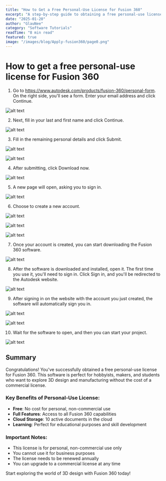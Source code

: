 ```yaml
---
title: "How to Get a Free Personal-Use License for Fusion 360"
excerpt: "A step-by-step guide to obtaining a free personal-use license for Autodesk Fusion 360 software"
date: "2025-01-20"
author: "GlauNee"
category: "Software Tutorials"
readTime: "8 min read"
featured: true
image: "/images/blog/Apply-fusion360/page0.png"
---
```


# How to get a free personal-use license for Fusion 360

1. Go to https://www.autodesk.com/products/fusion-360/personal-form. On the right side, you'll see a form. Enter your email address and click Continue.

![alt text](/images/blog/Apply-fusion360/page1.png)

2. Next, fill in your last and first name and click Continue.

![alt text](/images/blog/Apply-fusion360/page2.png)

3. Fill in the remaining personal details and click Submit.

![alt text](/images/blog/Apply-fusion360/page3.jpeg)

![alt text](/images/blog/Apply-fusion360/page4.jpeg)

4. After submitting, click Download now.

![alt text](/images/blog/Apply-fusion360/page5.png)

5. A new page will open, asking you to sign in.

![alt text](/images/blog/Apply-fusion360/page6.png)

6. Choose to create a new account.

![alt text](/images/blog/Apply-fusion360/page7.png)

![alt text](/images/blog/Apply-fusion360/page8.png)

![alt text](/images/blog/Apply-fusion360/page9.png)

7. Once your account is created, you can start downloading the Fusion 360 software.

![alt text](/images/blog/Apply-fusion360/page10.png)

8. After the software is downloaded and installed, open it. The first time you use it, you'll need to sign in. Click Sign in, and you'll be redirected to the Autodesk website.

![alt text](/images/blog/Apply-fusion360/page11.jpeg)

9. After signing in on the website with the account you just created, the software will automatically sign you in.

![alt text](/images/blog/Apply-fusion360/page12.png)

![alt text](/images/blog/Apply-fusion360/page13.png)

10. Wait for the software to open, and then you can start your project.

![alt text](/images/blog/Apply-fusion360/page14.png)

## Summary

Congratulations! You've successfully obtained a free personal-use license for Fusion 360. This software is perfect for hobbyists, makers, and students who want to explore 3D design and manufacturing without the cost of a commercial license.

### Key Benefits of Personal-Use License:
- **Free**: No cost for personal, non-commercial use
- **Full Features**: Access to all Fusion 360 capabilities
- **Cloud Storage**: 10 active documents in the cloud
- **Learning**: Perfect for educational purposes and skill development

### Important Notes:
- This license is for personal, non-commercial use only
- You cannot use it for business purposes
- The license needs to be renewed annually
- You can upgrade to a commercial license at any time

Start exploring the world of 3D design with Fusion 360 today!